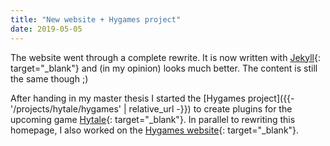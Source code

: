 ```yaml
---
title: "New website + Hygames project"
date: 2019-05-05
---
```

The website went through a complete rewrite. It is now written with [Jekyll](https://jekyllrb.com/){: target="_blank"} and (in my opinion) looks much better. The content is still the same though ;)

After handing in my master thesis I started the [Hygames project]({{- '/projects/hytale/hygames' | relative_url -}}) to create plugins for the upcoming game [Hytale](https://hytale.com/){: target="_blank"}. In parallel to rewriting this homepage, I also worked on the [Hygames website](https://www.hygames.co){: target="_blank"}.

